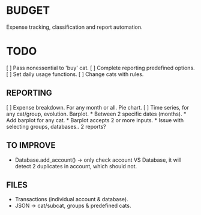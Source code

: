 # BUDGET
Expense tracking, classification and report automation.

# TODO
[ ] Pass nonessential to 'buy' cat.
[ ] Complete reporting predefined options.
[ ] Set daily usage functions.
[ ] Change cats with rules.

## REPORTING
[ ] Expense breakdown. For any month or all. Pie chart.
[ ] Time series, for any cat/group, evolution. Barplot.
    * Between 2 specific dates (months).
    * Add barplot for any cat.
    * Barplot accepts 2 or more inputs.
    * Issue with selecting groups, databases.. 2 reports?


## TO IMPROVE
* Database.add_account() -> only check account VS Database, it will detect 2 
  duplicates in account, which should not.

## FILES
 * Transactions (individual account & database).
 * JSON -> cat/subcat, groups & predefined cats.

